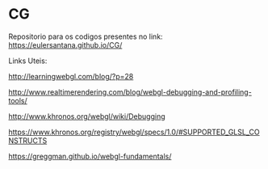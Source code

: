 CG
==
Repositorio para os codigos presentes no link: https://eulersantana.github.io/CG/

Links Uteis:

http://learningwebgl.com/blog/?p=28

http://www.realtimerendering.com/blog/webgl-debugging-and-profiling-tools/

http://www.khronos.org/webgl/wiki/Debugging

https://www.khronos.org/registry/webgl/specs/1.0/#SUPPORTED_GLSL_CONSTRUCTS

https://greggman.github.io/webgl-fundamentals/